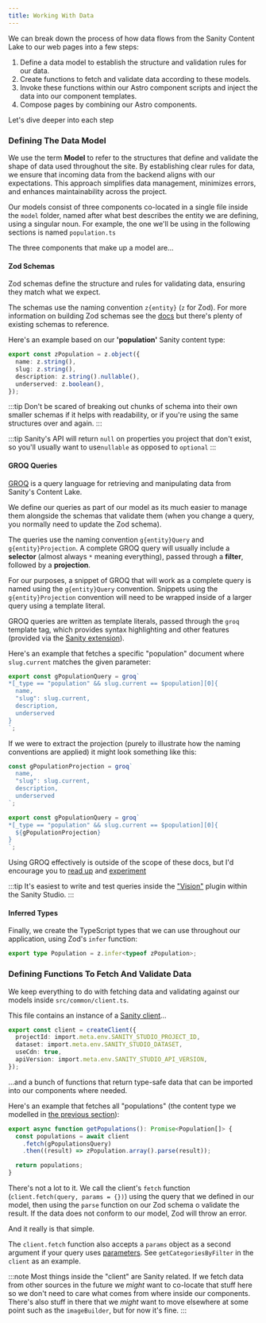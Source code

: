 ```yaml
---
title: Working With Data
---
```


We can break down the process of how data flows from the Sanity Content Lake to our web pages into a few steps:

1. Define a data model to establish the structure and validation rules for our data.
2. Create functions to fetch and validate data according to these models.
3. Invoke these functions within our Astro component scripts and inject the data into our component templates.
4. Compose pages by combining our Astro components.

Let's dive deeper into each step

### Defining The Data Model

We use the term **Model** to refer to the structures that define and validate the shape of data used throughout the site. By establishing clear rules for data, we ensure that incoming data from the backend aligns with our expectations. This approach simplifies data management, minimizes errors, and enhances maintainability across the project.

Our models consist of three components co-located in a single file inside the `model` folder, named after what best describes the entity we are defining, using a singular noun. For example, the one we'll be using in the following sections is named `population.ts`

The three components that make up a model are...

#### Zod Schemas

Zod schemas define the structure and rules for validating data, ensuring they match what we expect.

The schemas use the naming convention `z{entity}` (`z` for Zod). For more information on building Zod schemas see the [docs](https://zod.dev) but there's plenty of existing schemas to reference.

Here's an example based on our **'population'** Sanity content type:

```ts
export const zPopulation = z.object({
  name: z.string(),
  slug: z.string(),
  description: z.string().nullable(),
  underserved: z.boolean(),
});
```

:::tip
Don't be scared of breaking out chunks of schema into their own smaller schemas if it helps with readability, or if you're using the same structures over and again.
:::

:::tip
Sanity's API will return `null` on properties you project that don't exist, so you'll usually want to use`nullable` as opposed to `optional`
:::

#### GROQ Queries

[GROQ](https://www.sanity.io/docs/groq) is a query language for retrieving and manipulating data from Sanity's Content Lake.

We define our queries as part of our model as its much easier to manage them alongside the schemas that validate them (when you change a query, you normally need to update the Zod schema).

The queries use the naming convention `g{entity}Query` and `g{entity}Projection`. A complete GROQ query will usually include a **selector** (almost always `*` meaning everything), passed through a **filter**, followed by a **projection**.

For our purposes, a snippet of GROQ that will work as a complete query is named using the `g{entity}Query` convention. Snippets using the `g{entity}Projection` convention will need to be wrapped inside of a larger query using a template literal.

GROQ queries are written as template literals, passed through the `groq` template tag, which provides syntax highlighting and other features (provided via the [Sanity extension](https://marketplace.visualstudio.com/items?itemName=sanity-io.vscode-sanity)).

Here's an example that fetches a specific "population" document where `slug.current` matches the given parameter:

```ts
export const gPopulationQuery = groq`
*[_type == "population" && slug.current == $population][0]{
  name,
  "slug": slug.current,
  description,
  underserved
}
`;
```

If we were to extract the projection (purely to illustrate how the naming conventions are applied) it might look something like this:

```ts
const gPopulationProjection = groq`
  name,
  "slug": slug.current,
  description,
  underserved
`;

export const gPopulationQuery = groq`
*[_type == "population" && slug.current == $population][0]{
  ${gPopulationProjection}
}
`;
```

Using GROQ effectively is outside of the scope of these docs, but I'd encourage you to [read up](https://www.sanity.io/docs/groq) and [experiment](https://groq.dev)

:::tip
It's easiest to write and test queries inside the ["Vision"](#) plugin within the Sanity Studio.
:::

#### Inferred Types

Finally, we create the TypeScript types that we can use throughout our application, using Zod's `infer` function:

```ts
export type Population = z.infer<typeof zPopulation>;
```

### Defining Functions To Fetch And Validate Data

We keep everything to do with fetching data and validating against our models inside `src/common/client.ts`.

This file contains an instance of a [Sanity client](https://www.sanity.io/docs/js-client)...

```ts
export const client = createClient({
  projectId: import.meta.env.SANITY_STUDIO_PROJECT_ID,
  dataset: import.meta.env.SANITY_STUDIO_DATASET,
  useCdn: true,
  apiVersion: import.meta.env.SANITY_STUDIO_API_VERSION,
});
```

...and a bunch of functions that return type-safe data that can be imported into our components where needed.

Here's an example that fetches all "populations" (the content type we modelled in [the previous section](#defining-the-data-model)):

```ts
export async function getPopulations(): Promise<Population[]> {
  const populations = await client
    .fetch(gPopulationsQuery)
    .then((result) => zPopulation.array().parse(result));

  return populations;
}
```

There's not a lot to it. We call the client's `fetch` function (`client.fetch(query, params = {})`) using the query that we defined in our model, then using the `parse` function on our Zod schema o validate the result. If the data does not conform to our model, Zod will throw an error.

And it really is that simple.

The `client.fetch` function also accepts a `params` object as a second argument if your query uses [parameters](https://www.sanity.io/docs/groq-parameters). See `getCategoriesByFilter` in the `client` as an example.

:::note
Most things inside the "client" are Sanity related. If we fetch data from other sources in the future we _might_ want to co-locate that stuff here so we don't need to care what comes from where inside our components. There's also stuff in there that we _might_ want to move elsewhere at some point such as the `imageBuilder`, but for now it's fine.
:::
